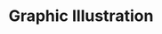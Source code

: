 ---
layout: small-module
title:  "Graphic Illustration"
text: "Delight your users with custom illustrations that will bring life to your project."
image: "assets/images/icons/graphic.png"
---